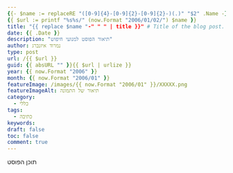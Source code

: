 ```yaml
---
{{- $name := replaceRE "([0-9]{4}-[0-9]{2}-[0-9]{2}-)(.)" "$2" .Name -}}
{{ $url := printf "%s%s/" (now.Format "2006/01/02/") $name }}
title: "{{ replace $name "-" " " | title }}" # Title of the blog post.
date: {{ .Date }}
description: "תיאור הפוסט למנועי חיפוש"
author: נמרוד איזנברג
type: post
url: /{{ $url }}
guid: {{ absURL "" }}{{ $url | urlize }}
year: {{ now.Format "2006" }}
month: {{ now.Format "2006/01" }}
featureImage: /images/{{ now.Format "2006/01" }}/XXXXX.png
featureImageAlt: תיאור של התמונה
category:
  - כללי
tags:
  - כתיבה
keywords: 
draft: false
toc: false
comment: true
---
```

תוכן הפוסט

